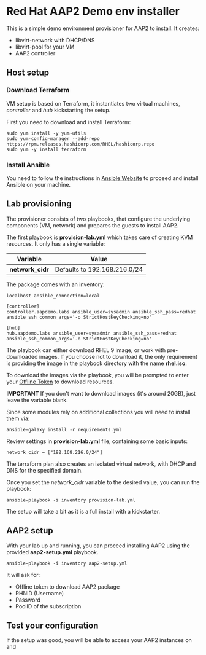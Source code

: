 # Red Hat AAP2 Demo env installer

This is a simple demo environment provisioner for AAP2 to install.
It creates:

- libvirt-network with DHCP/DNS
- libvirt-pool for your VM
- AAP2 controller

## Host setup

### Download Terraform

VM setup is based on Terraform, it instantiates two virtual machines, *controller* and *hub* kickstarting the setup.

First you need to download and install Terraform:

    sudo yum install -y yum-utils
    sudo yum-config-manager --add-repo https://rpm.releases.hashicorp.com/RHEL/hashicorp.repo
    sudo yum -y install terraform

### Install Ansible

You need to follow the instructions in [Ansible Website](https://docs.ansible.com/ansible/latest/installation_guide/intro_installation.html#installing-the-ansible-community-package) to proceed and install Ansible on your machine.

## Lab provisioning

The provisioner consists of two playbooks, that configure the underlying components (VM, network) and prepares the guests to install AAP2.

The first playbook is **provision-lab.yml** which takes care of creating KVM resources. It only has a single variable: 

| Variable | Value |
|--|--|
| **network_cidr** | Defaults to 192.168.216.0/24 |

The package comes with an inventory:

    localhost ansible_connection=local

    [controller]
    controller.aapdemo.labs ansible_user=sysadmin ansible_ssh_pass=redhat ansible_ssh_common_args='-o StrictHostKeyChecking=no'

    [hub]
    hub.aapdemo.labs ansible_user=sysadmin ansible_ssh_pass=redhat ansible_ssh_common_args='-o StrictHostKeyChecking=no'

The playbook can either download RHEL 9 image, or work with pre-downloaded images. If you choose not to download it, the only requirement is providing the image in the playbook directory with the name **rhel.iso**.

To download the images via the playbook, you will be prompted to enter your [Offline Token](https://access.redhat.com/management/api) to download resources.

**IMPORTANT** If you don't want to download images (it's around 20GB), just leave the variable blank.

Since some modules rely on additional collections you will need to install them via:

    ansible-galaxy install -r requirements.yml

Review settings in **provision-lab.yml** file, containing some basic inputs:

    network_cidr = ["192.168.216.0/24"]

The terraform plan also creates an isolated virtual network, with DHCP and DNS for the specified domain.

Once you set the *network_cidr* variable to the desired value, you can run the playbook:

    ansible-playbook -i inventory provision-lab.yml

The setup will take a bit as it is a full install with a kickstarter. 

## AAP2 setup

With your lab up and running, you can proceed installing AAP2 using the provided **aap2-setup.yml** playbook.

    ansible-playbook -i inventory aap2-setup.yml

It will ask for:

- Offline token to download AAP2 package
- RHNID (Username)
- Password
- PoolID of the subscription

## Test your configuration

If the setup was good, you will be able to access your AAP2 instances on [](https://controller.aapdemo.labs) and [](https://hub.aapdemo.labs)